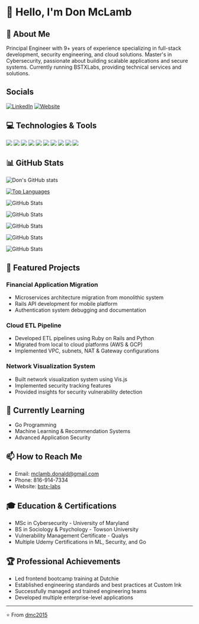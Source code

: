 # 👋 Hello, I'm Don McLamb

## 🚀 About Me
Principal Engineer with 9+ years of experience specializing in full-stack development, security engineering, and cloud solutions. Master's in Cybersecurity, passionate about building scalable applications and secure systems. Currently running BSTXLabs, providing technical services and solutions.

## Socials
[![LinkedIn](https://img.shields.io/badge/LinkedIn-Connect-blue.svg?style=flat-square&logo=linkedin)](https://linkedin.com/in/mclambdon)
[![Website](https://img.shields.io/badge/Website-Visit-green.svg?style=flat-square&logo=google-chrome)](https://bst-labs.netlify.app/blog)

## 💻 Technologies & Tools
![](https://img.shields.io/badge/Code-Ruby-informational?style=flat&logo=ruby&logoColor=white&color=2bbc8a)
![](https://img.shields.io/badge/Code-Python-informational?style=flat&logo=python&logoColor=white&color=2bbc8a)
![](https://img.shields.io/badge/Code-JavaScript-informational?style=flat&logo=javascript&logoColor=white&color=2bbc8a)
![](https://img.shields.io/badge/Code-TypeScript-informational?style=flat&logo=typescript&logoColor=white&color=2bbc8a)
![](https://img.shields.io/badge/Framework-Rails-informational?style=flat&logo=ruby-on-rails&logoColor=white&color=2bbc8a)
![](https://img.shields.io/badge/Framework-React-informational?style=flat&logo=react&logoColor=white&color=2bbc8a)
![](https://img.shields.io/badge/Framework-Next.js-informational?style=flat&logo=next.js&logoColor=white&color=2bbc8a)
![](https://img.shields.io/badge/Cloud-AWS-informational?style=flat&logo=amazon-aws&logoColor=white&color=2bbc8a)
![](https://img.shields.io/badge/Cloud-GCP-informational?style=flat&logo=google-cloud&logoColor=white&color=2bbc8a)
![](https://img.shields.io/badge/Tools-Docker-informational?style=flat&logo=docker&logoColor=white&color=2bbc8a)

## 📊 GitHub Stats
![Don's GitHub stats](https://github-readme-stats.vercel.app/api?username=dmc2015&show_icons=true&theme=radical)

[![Top Languages](https://github-readme-stats.vercel.app/api/top-langs/?username=dmc2015&layout=compact&theme=radical)](https://github.com/dmc2015)

![GitHub Stats](https://github-readme-stats.vercel.app/api?username=dmc2015&show_icons=true&theme=radical&hide=issues,contribs&include_all_commits=true&count_private=true)


![GitHub Stats](https://github-readme-stats.vercel.app/api?username=dmc2015&show_icons=true&theme=dark&title_color=fff&icon_color=79ff97&text_color=9f9f9f&bg_color=151515&hide=issues&include_all_commits=true&count_private=true)


![GitHub Stats](https://github-readme-stats.vercel.app/api?username=dmc2015&show_icons=true&theme=tokyonight&hide=issues,contribs,prs&include_all_commits=true&count_private=true)


![GitHub Stats](https://github-readme-stats.vercel.app/api?username=dmc2015&show_icons=true&title_color=e88444&icon_color=44b2e8&text_color=718096&bg_color=00000000&hide=issues,contribs&include_all_commits=true&count_private=true)


![GitHub Stats](https://github-readme-stats.vercel.app/api?username=dmc2015&show_icons=true&theme=radical&border_color=e4e2e2&border_radius=10&hide=issues,contribs&include_all_commits=true&count_private=true)


## 🎯 Featured Projects
### Financial Application Migration
- Microservices architecture migration from monolithic system
- Rails API development for mobile platform
- Authentication system debugging and documentation

### Cloud ETL Pipeline
- Developed ETL pipelines using Ruby on Rails and Python
- Migrated from local to cloud platforms (AWS & GCP)
- Implemented VPC, subnets, NAT & Gateway configurations

### Network Visualization System
- Built network visualization system using Vis.js
- Implemented security tracking features
- Provided insights for security vulnerability detection

## 🌱 Currently Learning
- Go Programming
- Machine Learning & Recommendation Systems
- Advanced Application Security

## 📫 How to Reach Me
- Email: mclamb.donald@gmail.com
- Phone: 816-914-7334
- Website: [bstx-labs](https://bstx-labs.vercel.app/)

## 🎓 Education & Certifications
- MSc in Cybersecurity - University of Maryland
- BS in Sociology & Psychology - Towson University
- Vulnerability Management Certificate - Qualys
- Multiple Udemy Certifications in ML, Security, and Go

## 🏆 Professional Achievements
- Led frontend bootcamp training at Dutchie
- Established engineering standards and best practices at Custom Ink
- Successfully managed and trained engineering teams
- Developed multiple enterprise-level applications

---
⭐️ From [dmc2015](https://github.com/dmc2015)
